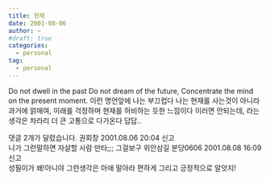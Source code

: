 ```yaml
---
title: 현재
date: 2001-08-06
author: ~
#draft: true
categories:
  - personal
tag:
  - personal
---
```




Do not dwell in the past
Do not dream of the future,
Concentrate the mind on the present moment.
이런 명언앞에 나는 부끄럽다
나는 현재를 사는것이 아니라
과거에 얽매여, 미래를 걱정하며
현재를 허비하는 듯한 느낌이다
이러면 안되는데, 라는 생각은 차라리 더 큰 고통으로 다가온다
답답..


 댓글  2개가 달렸습니다.
 권회창 2001.08.06 20:04 신고   
니가 그런말하면 자살할 사람 만타;;; 그걸보구 위안삼길
 분당0606 2001.08.08 16:09 신고   
성필이가 왜!아니야 그런생각은 아애 말아라 편하게 그리고 긍정적으로 알앗지!





